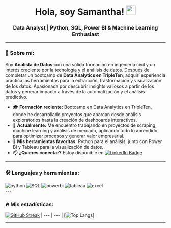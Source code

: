 <h1 align="center">Hola, soy Samantha! <img decoding="async" src="https://media.giphy.com/media/hvRJCLFzcasrR4ia7z/giphy.gif" width="30px"/></h1>
<h3 align="center">Data Analyst | Python, SQL, Power BI & Machine Learning Enthusiast</h3>

---

<div id="header" align="left">

### 🌸 Sobre mí:

Soy **Analista de Datos** con una sólida formación en ingeniería civil y un interés creciente por la tecnología y el análisis de datos. Después de completar un bootcamp de **Data Analytics en TripleTen**, adquirí experiencia práctica las herramientas para la extracción, trasformación y visualización de los datos. Apasionada por descubrir insights valiosos a partir de los datos y generar impacto a través de la automatización y el análisis predictivo.

- 🎓 **Formación reciente:** Bootcamp en Data Analytics en TripleTen, donde he desarrollado proyectos que abarcan desde análisis exploratorios hasta la creación de dashboards interactivos.
- 🔭 **Actualmente:** Me encuentro trabajando en proyectos de scraping, machine learning y análisis de mercado, aplicando todo lo aprendido para optimizar procesos y generar valor empresarial.
- 🌱 **Mis herramientas favoritas:** Python para el análisis, junto con Power BI y Tableau para la visualización de datos.
- 📫 **¿Quieres conectar?** Estoy disponible en [![LinkedIn Badge](https://img.shields.io/badge/-Samantha-blue?style=flat&logo=Linkedin&logoColor=white)](https://www.linkedin.com/in/samantha-estudillo)

---

### 🛠️ Lenguajes y herramientas:

<div id="header" align="left">
  <img src="https://img.shields.io/badge/Python-3776AB?style=for-the-badge&logo=python&logoColor=white" alt="python"/>
  <img src="https://img.shields.io/badge/SQL-005C84?style=for-the-badge&logo=postgresql&logoColor=white" alt="SQL"/>
  <img src="https://img.shields.io/badge/Power_BI-F2C811?style=for-the-badge&logo=powerbi&logoColor=black" alt="powerbi"/>
  <img src="https://img.shields.io/badge/Tableau-E97627?style=for-the-badge&logo=tableau&logoColor=white" alt="tableau"/>
  <img src="https://img.shields.io/badge/Microsoft_Excel-217346?style=for-the-badge&logo=microsoft-excel&logoColor=white" alt="excel"/>
</div>
---

### 🔥 Mis estadísticas:
[![GitHub Streak](http://github-readme-streak-stats.herokuapp.com?user=SammEst48&theme=white&background=000000)](https://git.io/streak-stats)
| --- | --- |
[![Top Langs](https://github-readme-stats.vercel.app/api/top-langs/?username=SammEst48&layout=compact&theme=vision-friendly-dark)]

---
